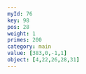 ```yaml
---
myId: 76
key: 98
pos: 28
weight: 1
primes: 200
category: main
value: [383,0,-1,1]
object: [4,22,26,28,31]
---
```

